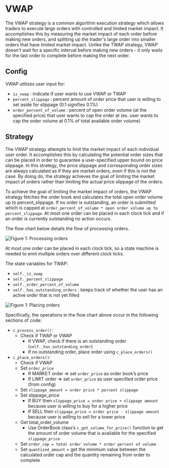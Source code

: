 # VWAP

The VWAP strategy is a common algorithm execution strategy which allows traders to execute large orders with controlled and limited market impact. It accomplishes this by measuring the market impact of each order before making new orders, and splitting up the trader's large order into smaller orders that have limited market impact. Unlike the TWAP strategy, VWAP doesn't wait for a specific interval before making new orders - it only waits for the last order to complete before making the next order.

## Config

VWAP utilizes user input for:

* `is_vwap` : indicate if user wants to use VWAP or TWAP
* `percent_slippage` : percent amount of order price that user is willing to set aside for slippage (0.1 signifies 0.1%)
* `order_percent_of_volume` : percent of open order volume (at the specified price) that user wants to cap the order at (ex. user wants to cap the order volume at 0.1% of total available order volume)

## Strategy

The VWAP strategy attempts to limit the market impact of each individual user order. It accomplishes this by calculating the potential order sizes that can be placed in order to guarantee a user-specified upper bound on price slippage. In this strategy, the price slippage and corresponding order sizes are always calculated as if they are market orders, even if this is not the case. By doing do, the strategy achieves the goal of limiting the market impact of orders rather than limiting the actual price slippage of the orders.

To achieve the goal of limiting the market impact of orders, the VWAP strategy fetches the order book and calculates the total open order volume up to percent_slippage. If no order is outstanding, an order is submitted which is capped at `order_percent_of_volume * open order volume up to percent_slippage`. At most one order can be placed in each clock tick and if an order is currently outstanding no action occurs.

The flow chart below details the flow of processing orders.

![Figure 1: Processing orders](/assets/img/VWAP2.svg)

At most one order can be placed in each clock tick, so a state machine is needed to emit multiple orders over different clock ticks.

The state variables for TWAP:

* `self._is_vwap`
* `self._percent_slippage`
* `self._order_percent_of_volume`
* `self._has_outstanding_orders` : keeps track of whether the user has an active order that is not yet filled

![Figure 1: Placing orders](/assets/img/VWAP1.svg)

Specifically, the operations in the flow chart above occur in the following sections of code:

* `c_process_order()`:
    * Check if TWAP or VWAP
        * If VWAP, check if there is an outstanding order (`self._has_outstanding_order`)
        * If no outstanding order, place order using `c_place_orders()`
* `c_place_orders()`:
    * Check if VWAP
    * Set `order_price`
        * If MARKET order => set `order_price` as order book’s price
        * If LIMIT order => set `order_price` as user specified order price (from config)
    * Set `slippage_amount = order price * percent slippage`
    * Set slippage_price
        * If BUY then `slippage_price = order price + slippage amount` because user is willing to buy for a higher price
        * If SELL then `slippage_price = order price - slippage amount` because user is willing to sell for a lower price
    * Get total_order_volume
        * Use OrderBook class’s `c_get_volume_for_price()` function to get the amount of order volume that is available for the specified `slippage_price`
    * Set `order_cap = total order volume * order percent of volume`
    * Set `quantized_amount` = get the minimum value between the calculated order cap and the quantity remaining from order to complete
